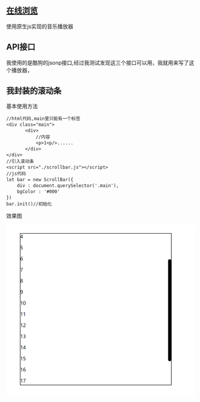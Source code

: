 ## [在线浏览](http://wuchuang222.gz01.bdysite.com/)
使用原生js实现的音乐播放器
## API接口
我使用的是酷狗的jsonp接口,经过我测试发现这三个接口可以用，我就用来写了这个播放器，

## 我封装的滚动条
基本使用方法
```
//html代码,main里只能有一个标签
<div class="main">
       <div>
           //内容
           <p>1<p/>......
       </div>
</div>
//引入滚动条
<script src="./scrollbar.js"></script>
//js代码
let bar = new ScrollBar({
    div : document.querySelector('.main'),
    bgColor : '#000'
})
bar.init()//初始化
```

效果图

![Alt text](./img/QQ截图20200622203316.png)